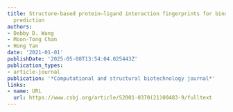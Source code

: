 ```yaml
---
title: Structure-based protein–ligand interaction fingerprints for binding affinity
  prediction
authors:
- Debby D. Wang
- Moon-Tong Chan
- Hong Yan
date: '2021-01-01'
publishDate: '2025-05-08T13:54:04.025443Z'
publication_types:
- article-journal
publication: '*Computational and structural biotechnology journal*'
links:
- name: URL
  url: https://www.csbj.org/article/S2001-0370(21)00483-9/fulltext
---
```

